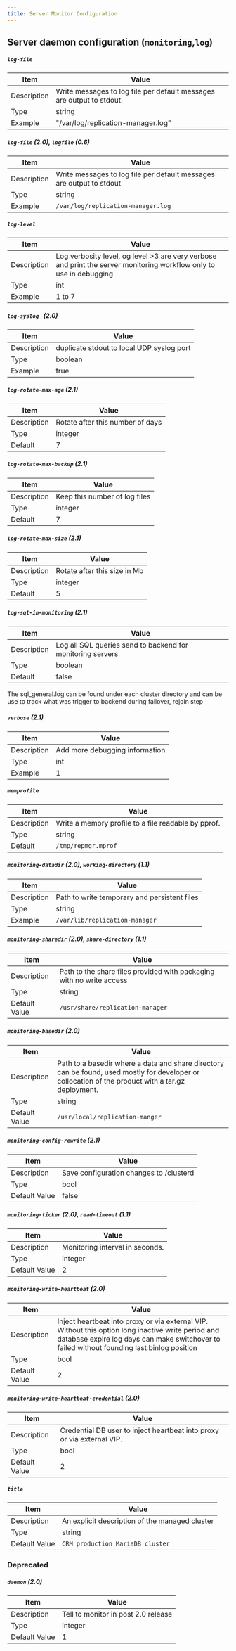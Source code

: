 ```yaml
---
title: Server Monitor Configuration
---
```


## Server daemon configuration (`monitoring`,`log`)


##### `log-file`

| Item | Value |
| ---- | ----- |
| Description | Write messages to log file per default messages are output to stdout. |
| Type | string |
| Example | "/var/log/replication-manager.log" |

##### `log-file` (2.0), `logfile` (0.6)

| Item | Value |
| ---- | ----- |
| Description | Write messages to log file per default messages are output to stdout|
| Type | string |
| Example | `/var/log/replication-manager.log` |

##### `log-level`

| Item | Value |
| ---- | ----- |
| Description | Log verbosity level, og level >3 are very verbose and print the server monitoring workflow only to use in debugging |
| Type | int |
| Example | 1 to 7 |

##### `log-syslog ` (2.0)

| Item          | Value |
| ----          | ----- |
| Description   | duplicate stdout to local UDP syslog port |
| Type          | boolean |
| Example       | true |

##### `log-rotate-max-age` (2.1)

| Item          | Value |
| ----          | ----- |
| Description   | Rotate after this number of days    |
| Type          | integer |
| Default       | 7 |

##### `log-rotate-max-backup` (2.1)

| Item          | Value |
| ----          | ----- |
| Description   | Keep this number of log files   |
| Type          | integer |
| Default       | 7 |

##### `log-rotate-max-size` (2.1)

| Item          | Value |
| ----          | ----- |
| Description   | Rotate after this size in Mb  |
| Type          | integer |
| Default       | 5 |

##### `log-sql-in-monitoring` (2.1)

| Item          | Value |
| ----          | ----- |
| Description   | Log all SQL queries send to backend for monitoring servers |
| Type          | boolean |
| Default       | false |

The sql_general.log can be found under each cluster directory and can be use to track what was trigger to backend during failover, rejoin step

##### `verbose` (2.1)

| Item          | Value |
| ----          | ----- |
| Description   | Add more debugging information |
| Type          | int |
| Example       | 1 |

##### `memprofile`

| Item          | Value |
| ----          | ----- |
| Description   | Write a memory profile to a file readable by pprof. |
| Type          | string |
| Default       | `/tmp/repmgr.mprof` |


##### `monitoring-datadir` (2.0), `working-directory` (1.1)

| Item          | Value |
| ----          | ----- |
| Description   | Path to write temporary and persistent files |
| Type          | string |
| Example       | `/var/lib/replication-manager` |

##### `monitoring-sharedir` (2.0), `share-directory` (1.1)

| Item          | Value |
| ----          | ----- |
| Description   | Path to the share files provided with packaging with no write access |
| Type          | string |
| Default Value | `/usr/share/replication-manager` |

##### `monitoring-basedir` (2.0)

| Item          | Value |
| ----          | ----- |
| Description   | Path to a basedir where a data and share directory can be found, used mostly for developer or collocation of the product with a tar.gz deployment. |
| Type          | string |
| Default Value | `/usr/local/replication-manger` |

##### `monitoring-config-rewrite` (2.1)

| Item          | Value |
| ----          | ----- |
| Description   | Save configuration changes to <monitoring-datadir>/clusterd |
| Type          | bool |
| Default Value | false |



##### `monitoring-ticker` (2.0), `read-timeout` (1.1)

| Item          | Value |
| ----          | ----- |
| Description   | Monitoring interval in seconds. |
| Type          | integer |
| Default Value | 2 |

##### `monitoring-write-heartbeat` (2.0)

| Item          | Value |
| ----          | ----- |
| Description   | Inject heartbeat into proxy or via external VIP. Without this option long inactive write period and database expire log days can make switchover to failed without founding last binlog position |
| Type          | bool |
| Default Value | 2 |

##### `monitoring-write-heartbeat-credential` (2.0)

| Item          | Value |
| ----          | ----- |
| Description   | Credential DB user to inject heartbeat into proxy or via external VIP.  |
| Type          | bool |
| Default Value | 2 |

##### `title`

| Item          | Value |
| ----          | ----- |
| Description   | An explicit description of the managed cluster  |
| Type          | string |
| Default Value | `CRM production MariaDB cluster` |

### Deprecated

##### `daemon`  (2.0)

| Item          | Value |
| ----          | ----- |
| Description   | Tell to monitor in post 2.0 release |
| Type          | integer |
| Default Value | 1 |

